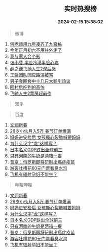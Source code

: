 <div align="center"><h2>实时热搜榜</h2><h4>2024-02-15 15:38:02</h4></div>

> 微博  

1. [何老师用九年凑齐了九宫格](https://s.weibo.com/weibo?q=%23%E4%BD%95%E8%80%81%E5%B8%88%E7%94%A8%E4%B9%9D%E5%B9%B4%E5%87%91%E9%BD%90%E4%BA%86%E4%B9%9D%E5%AE%AB%E6%A0%BC%23&t=31&band_rank=1&Refer=top)<br />
2. [今年正月初六不用往外走了](https://s.weibo.com/weibo?q=%23%E4%BB%8A%E5%B9%B4%E6%AD%A3%E6%9C%88%E5%88%9D%E5%85%AD%E4%B8%8D%E7%94%A8%E5%BE%80%E5%A4%96%E8%B5%B0%E4%BA%86%23&t=31&band_rank=2&Refer=top)<br />
3. [我与家人合个影](https://s.weibo.com/weibo?q=%23%E6%88%91%E4%B8%8E%E5%AE%B6%E4%BA%BA%E5%90%88%E4%B8%AA%E5%BD%B1%23&t=31&band_rank=3&Refer=top)<br />
4. [张小斐 半脸冷漠半脸心疼](https://s.weibo.com/weibo?q=%E5%BC%A0%E5%B0%8F%E6%96%90%20%E5%8D%8A%E8%84%B8%E5%86%B7%E6%BC%A0%E5%8D%8A%E8%84%B8%E5%BF%83%E7%96%BC&t=31&band_rank=4&Refer=top)<br />
5. [薛之谦飞驰人生2观后感](https://s.weibo.com/weibo?q=%23%E8%96%9B%E4%B9%8B%E8%B0%A6%E9%A3%9E%E9%A9%B0%E4%BA%BA%E7%94%9F2%E8%A7%82%E5%90%8E%E6%84%9F%23&t=31&band_rank=5&Refer=top)<br />
6. [王骁团队回应路演被骂](https://s.weibo.com/weibo?q=%23%E7%8E%8B%E9%AA%81%E5%9B%A2%E9%98%9F%E5%9B%9E%E5%BA%94%E8%B7%AF%E6%BC%94%E8%A2%AB%E9%AA%82%23&t=31&band_rank=6&Refer=top)<br />
7. [男子套圈套中十几只大鹅引热议](https://s.weibo.com/weibo?q=%23%E7%94%B7%E5%AD%90%E5%A5%97%E5%9C%88%E5%A5%97%E4%B8%AD%E5%8D%81%E5%87%A0%E5%8F%AA%E5%A4%A7%E9%B9%85%E5%BC%95%E7%83%AD%E8%AE%AE%23&t=31&band_rank=7&Refer=top)<br />
8. [回村后吃到的高仿](https://s.weibo.com/weibo?q=%23%E5%9B%9E%E6%9D%91%E5%90%8E%E5%90%83%E5%88%B0%E7%9A%84%E9%AB%98%E4%BB%BF%23&t=31&band_rank=8&Refer=top)<br />
9. [飞驰人生2票房超前作](https://s.weibo.com/weibo?q=%23%E9%A3%9E%E9%A9%B0%E4%BA%BA%E7%94%9F2%E7%A5%A8%E6%88%BF%E8%B6%85%E5%89%8D%E4%BD%9C%23&t=31&band_rank=9&Refer=top)<br />

> 知乎  


> 百度  

1. [文润新春](https://www.baidu.com/s?wd=%E6%96%87%E6%B6%A6%E6%96%B0%E6%98%A5&sa=fyb_news&rsv_dl=fyb_news)<br />
2. [26岁小伙月入5万 春节订单爆满](https://www.baidu.com/s?wd=26%E5%B2%81%E5%B0%8F%E4%BC%99%E6%9C%88%E5%85%A55%E4%B8%87+%E6%98%A5%E8%8A%82%E8%AE%A2%E5%8D%95%E7%88%86%E6%BB%A1&sa=fyb_news&rsv_dl=fyb_news)<br />
3. [妈妈进安检后 女孩撕心裂肺喊要妈妈](https://www.baidu.com/s?wd=%E5%A6%88%E5%A6%88%E8%BF%9B%E5%AE%89%E6%A3%80%E5%90%8E+%E5%A5%B3%E5%AD%A9%E6%92%95%E5%BF%83%E8%A3%82%E8%82%BA%E5%96%8A%E8%A6%81%E5%A6%88%E5%A6%88&sa=fyb_news&rsv_dl=fyb_news)<br />
4. [为什么汉字“龙”这样写？](https://www.baidu.com/s?wd=%E4%B8%BA%E4%BB%80%E4%B9%88%E6%B1%89%E5%AD%97%E2%80%9C%E9%BE%99%E2%80%9D%E8%BF%99%E6%A0%B7%E5%86%99%EF%BC%9F&sa=fyb_news&rsv_dl=fyb_news)<br />
5. [日本名义GDP跌出全球前三](https://www.baidu.com/s?wd=%E6%97%A5%E6%9C%AC%E5%90%8D%E4%B9%89GDP%E8%B7%8C%E5%87%BA%E5%85%A8%E7%90%83%E5%89%8D%E4%B8%89&sa=fyb_news&rsv_dl=fyb_news)<br />
6. [只有河南的牛奶是两箱一提](https://www.baidu.com/s?wd=%E5%8F%AA%E6%9C%89%E6%B2%B3%E5%8D%97%E7%9A%84%E7%89%9B%E5%A5%B6%E6%98%AF%E4%B8%A4%E7%AE%B1%E4%B8%80%E6%8F%90&sa=fyb_news&rsv_dl=fyb_news)<br />
7. [普京：俄罗斯即将研制出癌症疫苗](https://www.baidu.com/s?wd=%E6%99%AE%E4%BA%AC%EF%BC%9A%E4%BF%84%E7%BD%97%E6%96%AF%E5%8D%B3%E5%B0%86%E7%A0%94%E5%88%B6%E5%87%BA%E7%99%8C%E7%97%87%E7%96%AB%E8%8B%97&sa=fyb_news&rsv_dl=fyb_news)<br />
8. [游客吐槽花60元门票看臭水沟](https://www.baidu.com/s?wd=%E6%B8%B8%E5%AE%A2%E5%90%90%E6%A7%BD%E8%8A%B160%E5%85%83%E9%97%A8%E7%A5%A8%E7%9C%8B%E8%87%AD%E6%B0%B4%E6%B2%9F&sa=fyb_news&rsv_dl=fyb_news)<br />
9. [飞机有辐射孕妇不能坐？](https://www.baidu.com/s?wd=%E9%A3%9E%E6%9C%BA%E6%9C%89%E8%BE%90%E5%B0%84%E5%AD%95%E5%A6%87%E4%B8%8D%E8%83%BD%E5%9D%90%EF%BC%9F&sa=fyb_news&rsv_dl=fyb_news)<br />

> 哔哩哔哩  

1. [文润新春](https://www.baidu.com/s?wd=%E6%96%87%E6%B6%A6%E6%96%B0%E6%98%A5&sa=fyb_news&rsv_dl=fyb_news)<br />
2. [26岁小伙月入5万 春节订单爆满](https://www.baidu.com/s?wd=26%E5%B2%81%E5%B0%8F%E4%BC%99%E6%9C%88%E5%85%A55%E4%B8%87+%E6%98%A5%E8%8A%82%E8%AE%A2%E5%8D%95%E7%88%86%E6%BB%A1&sa=fyb_news&rsv_dl=fyb_news)<br />
3. [妈妈进安检后 女孩撕心裂肺喊要妈妈](https://www.baidu.com/s?wd=%E5%A6%88%E5%A6%88%E8%BF%9B%E5%AE%89%E6%A3%80%E5%90%8E+%E5%A5%B3%E5%AD%A9%E6%92%95%E5%BF%83%E8%A3%82%E8%82%BA%E5%96%8A%E8%A6%81%E5%A6%88%E5%A6%88&sa=fyb_news&rsv_dl=fyb_news)<br />
4. [为什么汉字“龙”这样写？](https://www.baidu.com/s?wd=%E4%B8%BA%E4%BB%80%E4%B9%88%E6%B1%89%E5%AD%97%E2%80%9C%E9%BE%99%E2%80%9D%E8%BF%99%E6%A0%B7%E5%86%99%EF%BC%9F&sa=fyb_news&rsv_dl=fyb_news)<br />
5. [日本名义GDP跌出全球前三](https://www.baidu.com/s?wd=%E6%97%A5%E6%9C%AC%E5%90%8D%E4%B9%89GDP%E8%B7%8C%E5%87%BA%E5%85%A8%E7%90%83%E5%89%8D%E4%B8%89&sa=fyb_news&rsv_dl=fyb_news)<br />
6. [只有河南的牛奶是两箱一提](https://www.baidu.com/s?wd=%E5%8F%AA%E6%9C%89%E6%B2%B3%E5%8D%97%E7%9A%84%E7%89%9B%E5%A5%B6%E6%98%AF%E4%B8%A4%E7%AE%B1%E4%B8%80%E6%8F%90&sa=fyb_news&rsv_dl=fyb_news)<br />
7. [普京：俄罗斯即将研制出癌症疫苗](https://www.baidu.com/s?wd=%E6%99%AE%E4%BA%AC%EF%BC%9A%E4%BF%84%E7%BD%97%E6%96%AF%E5%8D%B3%E5%B0%86%E7%A0%94%E5%88%B6%E5%87%BA%E7%99%8C%E7%97%87%E7%96%AB%E8%8B%97&sa=fyb_news&rsv_dl=fyb_news)<br />
8. [游客吐槽花60元门票看臭水沟](https://www.baidu.com/s?wd=%E6%B8%B8%E5%AE%A2%E5%90%90%E6%A7%BD%E8%8A%B160%E5%85%83%E9%97%A8%E7%A5%A8%E7%9C%8B%E8%87%AD%E6%B0%B4%E6%B2%9F&sa=fyb_news&rsv_dl=fyb_news)<br />
9. [飞机有辐射孕妇不能坐？](https://www.baidu.com/s?wd=%E9%A3%9E%E6%9C%BA%E6%9C%89%E8%BE%90%E5%B0%84%E5%AD%95%E5%A6%87%E4%B8%8D%E8%83%BD%E5%9D%90%EF%BC%9F&sa=fyb_news&rsv_dl=fyb_news)<br />
